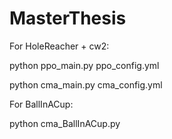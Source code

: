 # MasterThesis

For HoleReacher + cw2:

python ppo_main.py ppo_config.yml

python cma_main.py cma_config.yml



For BallInACup:

python cma_BallInACup.py
